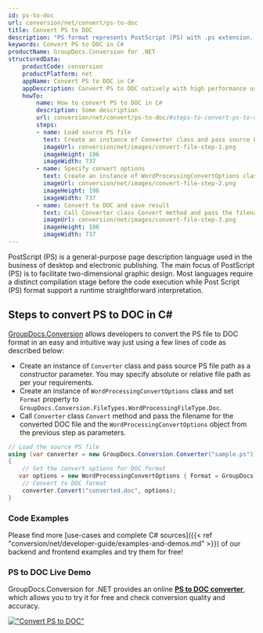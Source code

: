 ```yaml
---
id: ps-to-doc
url: conversion/net/convert/ps-to-doc
title: Convert PS to DOC
description: "PS format represents PostScript (PS) with .ps extension. Learn how to convert PS to DOC file programmatically in C# language using GroupDocs.Conversion for .NET library."
keywords: Convert PS to DOC in C#
productName: GroupDocs.Conversion for .NET
structuredData:
    productCode: conversion
    productPlatform: net
    appName: Convert PS to DOC in C#
    appDescription: Convert PS to DOC natively with high performance using C# language and server side GroupDocs.Conversion for .NET APIs, without the use of any software like Microsoft or Open Office.
    howTo:
        name: How to convert PS to DOC in C# 
        description: Some description
        url: conversion/net/convert/ps-to-doc/#steps-to-convert-ps-to-doc-in-c
        steps:
        - name: Load source PS file 
          text: Create an instance of Converter class and pass source PS file path as a constructor parameter. You may specify absolute or relative file path as per your requirements. 
          imageUrl: conversion/net/images/convert-file-step-1.png
          imageHeight: 196
          imageWidth: 737
        - name: Specify convert options 
          text: Create an instance of WordProcessingConvertOptions class.
          imageUrl: conversion/net/images/convert-file-step-2.png
          imageHeight: 196
          imageWidth: 737
        - name: Convert to DOC and save result 
          text: Call Converter class Convert method and pass the filename for the converted HTML file and the WordProcessingConvertOptions object from the previous step as parameters.
          imageUrl: conversion/net/images/convert-file-step-3.png
          imageHeight: 196
          imageWidth: 737
---
```


PostScript (PS) is a general-purpose page description language used in the business of desktop and electronic publishing. The main focus of PostScript (PS) is to facilitate two-dimensional graphic design. Most languages require a distinct compilation stage before the code execution while Post Script (PS) format support a runtime straightforward interpretation.

## Steps to convert PS to DOC in C#

[GroupDocs.Conversion](https://products.groupdocs.com/conversion/net) allows developers to convert the PS file to DOC format in an easy and intuitive way just using a few lines of code as described below:

* Create an instance of `Converter` class and pass source PS file path as a constructor parameter. You may specify absolute or relative file path as per your requirements. 
* Create an instance of `WordProcessingConvertOptions` class and set `Format` property to `GroupDocs.Conversion.FileTypes.WordProcessingFileType.Doc`.
* Call `Converter` class `Convert` method and pass the filename for the converted DOC file and the `WordProcessingConvertOptions` object from the previous step as parameters.

```csharp
// Load the source PS file
using (var converter = new GroupDocs.Conversion.Converter("sample.ps"))
{
    // Set the convert options for DOC format
   var options = new WordProcessingConvertOptions { Format = GroupDocs.Conversion.FileTypes.WordProcessingFileType.Doc };
    // Convert to DOC format
    converter.Convert("converted.doc", options);
}
```

### Code Examples

Please find more [use-cases and complete C# sources]({{< ref "conversion/net/developer-guide/examples-and-demos.md" >}}) of our backend and frontend examples and try them for free!

### PS to DOC Live Demo

GroupDocs.Conversion for .NET provides an online [**PS to DOC converter**](https://products.groupdocs.app/conversion/ps-to-doc), which allows you to try it for free and check conversion quality and accuracy.

[!["Convert PS to DOC"](conversion/net/images/convert-to-doc/convert-ps-to-doc.png)](https://products.groupdocs.app/conversion/ps-to-doc)